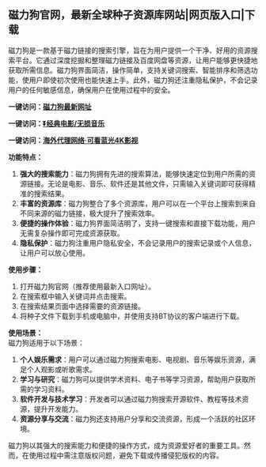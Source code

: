 <h2>磁力狗官网，最新全球种子资源库网站|网页版入口|下载</h2>
<p>磁力狗是一款基于磁力链接的搜索引擎，旨在为用户提供一个干净、好用的资源搜索平台。它通过深度挖掘和整理磁力链接及百度网盘等资源，让用户能够更快捷地获取所需信息。磁力狗界面简洁，操作简单，支持关键词搜索、智能排序和筛选功能，使用户即使初次使用也能快速上手。此外，磁力狗还注重隐私保护，不会记录用户的任何敏感信息，确保用户在使用过程中的安全。</p>
<p><strong>一键访问：</strong><a href="https://www.ggonav.com/sites/5718.html
" target="_blank" ><strong>磁力狗最新网址</strong></a></p>
<p><strong>一键访问：</strong><a href="https://pan.quark.cn/s/0db22432c259" target="_blank" ><strong>⏬经典电影/无损音乐</strong></a></p>
<p><strong>一键访问：</strong><a href="http://ip.harmonylink.net/share/e82025" target="_blank" ><strong>海外代理网络·可看蓝光4K影视</strong></a></p>

<p><strong>功能特点：</strong></p>
<ol>
  <li><strong>强大的搜索能力</strong>：磁力狗拥有先进的搜索算法，能够快速定位到用户所需的资源链接。无论是电影、音乐、软件还是其他文件，只需输入关键词即可获得精准的搜索结果。</li>
  <li><strong>丰富的资源库</strong>：磁力狗整合了多个资源库，用户可以在一个平台上搜索到来自不同来源的磁力链接，极大提升了搜索效率。</li>
  <li><strong>便捷的操作体验</strong>：磁力狗界面简洁明了，支持一键搜索和直接下载功能，用户无需复杂操作即可完成资源获取。</li>
  <li><strong>隐私保护</strong>：磁力狗注重用户隐私安全，不会记录用户的搜索记录或个人信息，让用户可以放心使用。</li>
</ol>
<p><strong>使用步骤：</strong></p>
<ol>
  <li>打开磁力狗官网（推荐使用最新入口网址）。</li>
  <li>在搜索框中输入关键词并点击搜索。</li>
  <li>在搜索结果页面中选择需要的资源链接。</li>
  <li>将种子文件下载到手机或电脑中，并使用支持BT协议的客户端进行下载。</li>
</ol>
<p><strong>使用场景：</strong><br>磁力狗适用于以下场景：</p>
<ol>
  <li><strong>个人娱乐需求</strong>：用户可以通过磁力狗搜索电影、电视剧、音乐等娱乐资源，满足个人观影或听歌需求。</li>
  <li><strong>学习与研究</strong>：磁力狗可以提供学术资料、电子书等学习资源，帮助用户获取所需的学习资料。</li>
  <li><strong>软件开发与技术学习</strong>：开发者可以通过磁力狗搜索开源软件、教程等技术资源，提升开发能力。</li>
  <li><strong>资源分享与交流</strong>：磁力狗还支持用户分享和交流资源，形成一个活跃的社区环境。</li>
</ol>
<p>磁力狗以其强大的搜索能力和便捷的操作方式，成为资源爱好者的重要工具。然而，在使用过程中需注意版权问题，避免下载或传播侵犯版权的内容。</p>
